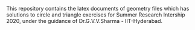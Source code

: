 This repository contains the latex documents of geometry files which has solutions to circle and triangle exercises
for Summer Research Intership 2020, under the guidance of Dr.G.V.V.Sharma - IIT-Hyderabad.
